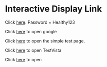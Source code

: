 # Interactive Display Link

Click [here](https://nimble-pika-1d7cca.netlify.app/). Password = Healthy123

Click [here](https://www.google.com/) to open google

Click [here](https://esosaoh.github.io/lid/simple-test-page.html) to open the simple test page.

Click [here](https://textvista.netlify.app/) to open TestVista

Click [here](https://visionary-selkie-11bddd.netlify.app/) to open 


